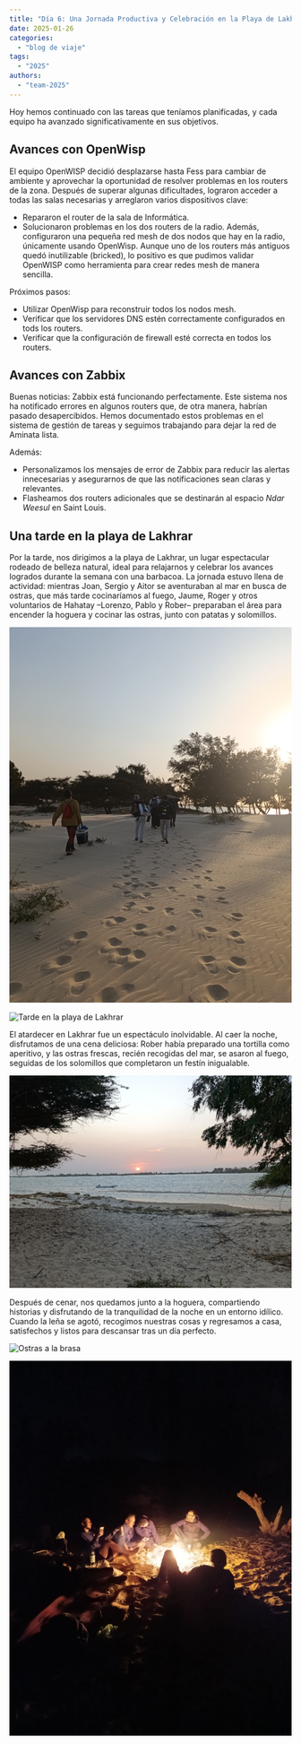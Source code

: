 ```yaml
---
title: "Día 6: Una Jornada Productiva y Celebración en la Playa de Lakhrar"  
date: 2025-01-26 
categories:  
  - "blog de viaje"  
tags:  
  - "2025"  
authors:  
  - "team-2025"  
---
```


Hoy hemos continuado con las tareas que teníamos planificadas, y cada equipo ha avanzado significativamente en sus objetivos.

## Avances con OpenWisp

El equipo OpenWISP decidió desplazarse hasta Fess para cambiar de ambiente y aprovechar la oportunidad de resolver problemas en los routers de la zona. Después de superar algunas dificultades, lograron acceder a todas las salas necesarias y arreglaron varios dispositivos clave:

* Repararon el router de la sala de Informática.
* Solucionaron problemas en los dos routers de la radio.
Además, configuraron una pequeña red mesh de dos nodos que hay en la radio, únicamente usando OpenWisp. Aunque uno de los routers más antiguos quedó inutilizable (bricked), lo positivo es que pudimos validar OpenWISP como herramienta para crear redes mesh de manera sencilla.

Próximos pasos:

* Utilizar OpenWisp para reconstruir todos los nodos mesh. 
* Verificar que los servidores DNS estén correctamente configurados en tods los routers.
* Verificar que la configuración de firewall esté correcta en todos los routers.

## Avances con Zabbix

Buenas noticias: Zabbix está funcionando perfectamente. Este sistema nos ha notificado errores en algunos routers que, de otra manera, habrían pasado desapercibidos. Hemos documentado estos problemas en el sistema de gestión de tareas y seguimos trabajando para dejar la red de Aminata lista.

Además:

* Personalizamos los mensajes de error de Zabbix para reducir las alertas innecesarias y asegurarnos de que las notificaciones sean claras y relevantes.
* Flasheamos dos routers adicionales que se destinarán al espacio *Ndar Weesul* en Saint Louis.

## Una tarde en la playa de Lakhrar

Por la tarde, nos dirigimos a la playa de Lakhrar, un lugar espectacular rodeado de belleza natural, ideal para relajarnos y celebrar los avances logrados durante la semana con una barbacoa. La jornada estuvo llena de actividad: mientras Joan, Sergio y Aitor se aventuraban al mar en busca de ostras, que más tarde cocinaríamos al fuego, Jaume, Roger y otros voluntarios de Hahatay –Lorenzo, Pablo y Rober– preparaban el área para encender la hoguera y cocinar las ostras, junto con patatas y solomillos.

![Playa de Lakhrar](images/andando_por_lakhrar.jpg "Llegando a la playa de Lakhrar")

![Tarde en la playa de Lakhrar](images/tarde_lakhrar.png "Terminando preparativos para la cena")

El atardecer en Lakhrar fue un espectáculo inolvidable. Al caer la noche, disfrutamos de una cena deliciosa: Rober había preparado una tortilla como aperitivo, y las ostras frescas, recién recogidas del mar, se asaron al fuego, seguidas de los solomillos que completaron un festín inigualable.

![Atardecer en Lakhrar](images/atardecer.jpg "Otro atardecer más precioso en Senegal")

Después de cenar, nos quedamos junto a la hoguera, compartiendo historias y disfrutando de la tranquilidad de la noche en un entorno idílico. Cuando la leña se agotó, recogimos nuestras cosas y regresamos a casa, satisfechos y listos para descansar tras un día perfecto.

![Ostras a la brasa](images/ostras.jpg "Ostras a la brasa, recién cogidas del mar cocinadas")

![Sobremesa en la playa de Lakhrar](images/sobremesa.jpg "Contándonos historias junto a la hoguera")
